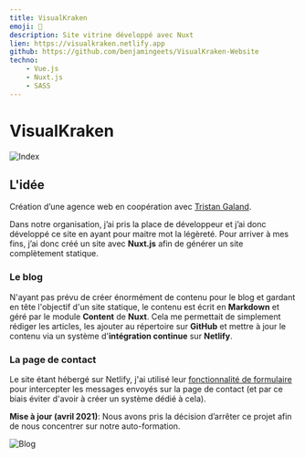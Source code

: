 ```yaml
---
title: VisualKraken
emoji: 🦑
description: Site vitrine développé avec Nuxt
lien: https://visualkraken.netlify.app
github: https://github.com/benjamingeets/VisualKraken-Website
techno:
    - Vue.js
    - Nuxt.js
    - SASS
---
```


# VisualKraken

![Index](/img/index_vk.webp)

## L'idée

Création d’une agence web en coopération avec [Tristan Galand](https://galandtristan.be/).

Dans notre organisation, j’ai pris la place de développeur et j’ai donc développé ce site en ayant pour maitre mot la légèreté. Pour arriver à mes fins, j’ai donc créé un site avec **Nuxt.js** afin de générer un site complètement statique.

### Le blog

N'ayant pas prévu de créer énormément de contenu pour le blog et gardant en tête l'objectif d'un site statique, le contenu est écrit en **Markdown** et géré par le module **Content** de **Nuxt**. Cela me permettait de simplement rédiger les articles, les ajouter au répertoire sur **GitHub** et mettre à jour le contenu via un système d'**intégration continue** sur **Netlify**.

### La page de contact

Le site étant hébergé sur Netlify, j'ai utilisé leur [fonctionnalité de formulaire](https://www.netlify.com/products/forms/) pour intercepter les messages envoyés sur la page de contact (et par ce biais éviter d'avoir à créer un système dédié à cela).

**Mise à jour (avril 2021)**: Nous avons pris la décision d’arrêter ce projet afin de nous concentrer sur notre auto-formation.

![Blog](/img/blog_vk.webp)